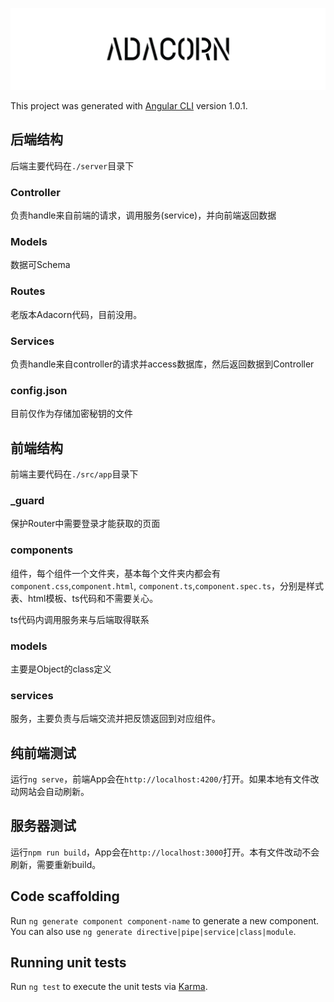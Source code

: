 ![header](./header.png)

This project was generated with [Angular CLI](https://github.com/angular/angular-cli) version 1.0.1.

## 后端结构

后端主要代码在`./server`目录下

### Controller

负责handle来自前端的请求，调用服务(service)，并向前端返回数据

### Models

数据可Schema

### Routes

老版本Adacorn代码，目前没用。

### Services

负责handle来自controller的请求并access数据库，然后返回数据到Controller

### config.json

目前仅作为存储加密秘钥的文件

## 前端结构

前端主要代码在`./src/app`目录下

### \_guard

保护Router中需要登录才能获取的页面

### components

组件，每个组件一个文件夹，基本每个文件夹内都会有 `component.css`,`component.html`, `component.ts`,`component.spec.ts`，分别是样式表、html模板、ts代码和不需要关心。

ts代码内调用服务来与后端取得联系

### models

主要是Object的class定义

### services

服务，主要负责与后端交流并把反馈返回到对应组件。

## 纯前端测试

运行`ng serve`，前端App会在`http://localhost:4200/`打开。如果本地有文件改动网站会自动刷新。

## 服务器测试
运行`npm run build`，App会在`http://localhost:3000`打开。本有文件改动不会刷新，需要重新build。

## Code scaffolding

Run `ng generate component component-name` to generate a new component. You can also use `ng generate directive|pipe|service|class|module`.

## Running unit tests

Run `ng test` to execute the unit tests via [Karma](https://karma-runner.github.io).
